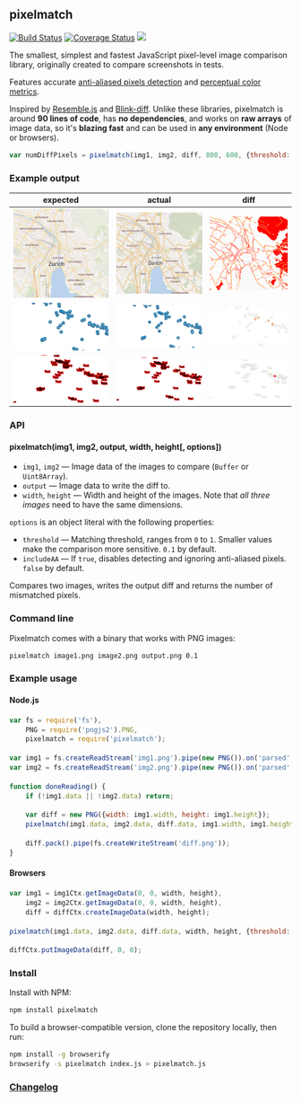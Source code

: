 ## pixelmatch

[![Build Status](https://travis-ci.org/mapbox/pixelmatch.svg?branch=master)](https://travis-ci.org/mapbox/pixelmatch)
[![Coverage Status](https://coveralls.io/repos/mapbox/pixelmatch/badge.svg?branch=master&service=github)](https://coveralls.io/github/mapbox/pixelmatch?branch=master)
[![](https://img.shields.io/badge/simply-awesome-brightgreen.svg)](https://github.com/mourner/projects)

The smallest, simplest and fastest JavaScript pixel-level image comparison library,
originally created to compare screenshots in tests.

Features accurate [anti-aliased pixels detection](http://www.ee.ktu.lt/journal/2009/7/25_ISSN_1392-1215_Anti-aliased%20Pxel%20and%20Intensity%20Slope%20Detector.pdf)
and [perceptual color metrics](https://en.wikipedia.org/wiki/YUV).

Inspired by [Resemble.js](https://github.com/Huddle/Resemble.js)
and [Blink-diff](https://github.com/yahoo/blink-diff).
Unlike these libraries, pixelmatch is around **90 lines of code**,
has **no dependencies**, and works on **raw arrays** of image data,
so it's **blazing fast** and can be used in **any environment** (Node or browsers).

```js
var numDiffPixels = pixelmatch(img1, img2, diff, 800, 600, {threshold: 0.1});
```

### Example output

| expected | actual | diff |
| --- | --- | --- |
| ![](test/fixtures/4a.png) | ![](test/fixtures/4b.png) | ![1diff](test/fixtures/4diff.png) |
| ![](test/fixtures/3a.png) | ![](test/fixtures/3b.png) | ![1diff](test/fixtures/3diff.png) |
| ![](test/fixtures/1a.png) | ![](test/fixtures/1b.png) | ![1diff](test/fixtures/1diff.png) |

### API

#### pixelmatch(img1, img2, output, width, height[, options])

- `img1`, `img2` — Image data of the images to compare (`Buffer` or `Uint8Array`).
- `output` — Image data to write the diff to.
- `width`, `height` — Width and height of the images. Note that _all three images_ need to have the same dimensions.

`options` is an object literal with the following properties:

- `threshold` — Matching threshold, ranges from `0` to `1`. Smaller values make the comparison more sensitive. `0.1` by default.
- `includeAA` — If `true`, disables detecting and ignoring anti-aliased pixels. `false` by default.

Compares two images, writes the output diff and returns the number of mismatched pixels.

### Command line

Pixelmatch comes with a binary that works with PNG images:

```bash
pixelmatch image1.png image2.png output.png 0.1
```

### Example usage

#### Node.js

```js
var fs = require('fs'),
    PNG = require('pngjs2').PNG,
    pixelmatch = require('pixelmatch');

var img1 = fs.createReadStream('img1.png').pipe(new PNG()).on('parsed', doneReading);
var img2 = fs.createReadStream('img2.png').pipe(new PNG()).on('parsed', doneReading);

function doneReading() {
    if (!img1.data || !img2.data) return;

    var diff = new PNG({width: img1.width, height: img1.height});
    pixelmatch(img1.data, img2.data, diff.data, img1.width, img1.height, {threshold: 0.1});

    diff.pack().pipe(fs.createWriteStream('diff.png'));
}
```

#### Browsers

```js
var img1 = img1Ctx.getImageData(0, 0, width, height),
    img2 = img2Ctx.getImageData(0, 0, width, height),
    diff = diffCtx.createImageData(width, height);

pixelmatch(img1.data, img2.data, diff.data, width, height, {threshold: 0.1});

diffCtx.putImageData(diff, 0, 0);
```

### Install

Install with NPM:

```bash
npm install pixelmatch
```

To build a browser-compatible version, clone the repository locally, then run:

```bash
npm install -g browserify
browserify -s pixelmatch index.js > pixelmatch.js
```

### [Changelog](https://github.com/mapbox/pixelmatch/releases)
